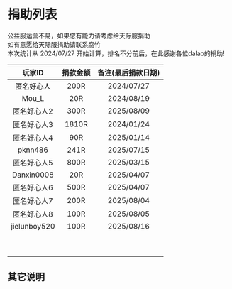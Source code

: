 # 捐助列表

公益服运营不易，如果您有能力请考虑给天际服捐助  
如有意愿给天际服捐助请联系腐竹  
本次统计从 2024/07/27 开始计算，排名不分前后，在此感谢各位dalao的捐助!

|  玩家ID   |               捐款金额               |                            备注(最后捐款日期)                            |
| :---------: | :----------------------------------: | :--------------------------------------------------------: |
|匿名好心人|200R|2024/07/27
|Mou_L|20R|2024/08/19
|匿名好心人2|300R|2025/08/09
|匿名好心人3|1810R|2024/01/24
|匿名好心人4|90R|2025/01/14
|pknn486|241R|2025/07/15
|匿名好心人5|800R|2025/03/15
|Danxin0008|20R|2025/04/07
|匿名好心人6|500R|2025/04/07
|匿名好心人7|200R|2025/08/04
|匿名好心人8|100R|2025/08/05
|jielunboy520|100R|2025/08/16
|||
|||
|||
|||
|||
|||
|||
|||
|||


## 其它说明
